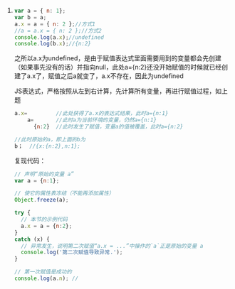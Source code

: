 1. ```javascript
   var a = { n: 1};
   var b = a;
   a.x = a = { n: 2 };//方式1
   //a = a.x = { n: 2 };//方式2
   console.log(a.x);//undefined
   console.log(b.x);//{n:2}
   ```

   之所以a.x为undefined，是由于赋值表达式里面需要用到的变量都会先创建（如果事先没有的话）并指向null，此处a={n:2}还没开始赋值的时候就已经创建了a.x了，赋值之后a就变了，a.x不存在，因此为undefined
   
   JS表达式，严格按照从左到右计算，先计算所有变量，再进行赋值过程，如上题
   
   ```javascript
   a.x=         //此处获得了a.x的表达式结果，此时a={n:1}
       a=       //此时a为当前环境的变量，仍然a={n:1}
         {n:2}  //此时发生了赋值，变量a的值被覆盖，此时a={n:2}
   
   //此时原始的a，即上面的b为
   b；  //{x:{n:2},n:1};
   ```
   
   复现代码：
   
   ```javascript
   // 声明“原始的变量 a”
   var a = {n:1};
   
   // 使它的属性表冻结（不能再添加属性）
   Object.freeze(a);
   
   try {
     // 本节的示例代码
     a.x = a = {n:2};
   }
   catch (x) {
     // 异常发生，说明第二次赋值“a.x = ...”中操作的`a`正是原始的变量 a
     console.log('第二次赋值导致异常.');
   }
   
   // 第一次赋值是成功的
   console.log(a.n); //
   
   ```
   
   